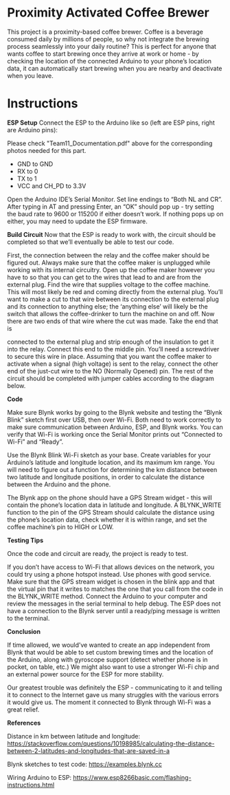 # Proximity Activated Coffee Brewer
This project is a proximity-based coffee brewer. Coffee is a beverage consumed daily by
millions of people, so why not integrate the brewing process seamlessly into your daily routine?
This is perfect for anyone that wants coffee to start brewing once they arrive at work or home -
by checking the location of the connected Arduino to your phone’s location data, it can
automatically start brewing when you are nearby and deactivate when you leave.

# Instructions

**ESP Setup**
Connect the ESP to the Arduino like so (left are ESP pins, right are Arduino pins):

Please check "Team11_Documentation.pdf" above for the corresponding photos needed for this part.

* GND to GND
* RX to 0
* TX to 1
* VCC and CH_PD to 3.3V

Open the Arduino IDE’s Serial Monitor. Set line endings to “Both NL and CR”. After
typing in AT and pressing Enter, an “OK” should pop up - try setting the baud rate to 9600 or
115200 if either doesn’t work. If nothing pops up on either, you may need to update the ESP
firmware.

**Build Circuit**
Now that the ESP is ready to work with, the circuit should be completed so that we’ll
eventually be able to test our code.

First, the connection between the relay and the coffee maker should be figured out.
Always make sure that the coffee maker is unplugged while working with its internal circuitry.
Open up the coffee maker however you have to so that you can get to the wires that lead to and
are from the external plug. Find the wire that supplies voltage to the coffee machine. This will
most likely be red and coming directly from the external plug. You’ll want to make a cut to that
wire between its connection to the external plug and its connection to anything else; the
‘anything else’ will likely be the switch that allows the coffee-drinker to turn the machine on and
off. Now there are two ends of that wire where the cut was made. Take the end that is

connected to the external plug and strip enough of the insulation to get it into the relay. Connect
this end to the middle pin. You’ll need a screwdriver to secure this wire in place. Assuming that
you want the coffee maker to activate when a signal (high voltage) is sent to the relay, connect
the other end of the just-cut wire to the NO (Normally Opened) pin. The rest of the circuit should
be completed with jumper cables according to the diagram below.

**Code**

Make sure Blynk works by going to the Blynk website and testing the “Blynk Blink”
sketch first over USB, then over Wi-Fi. Both need to work correctly to make sure communication
between Arduino, ESP, and Blynk works. You can verify that Wi-Fi is working once the Serial
Monitor prints out “Connected to Wi-Fi” and “Ready”.

Use the Blynk Blink Wi-Fi sketch as your base. Create variables for your Arduino’s
latitude and longitude location, and its maximum km range. You will need to figure out a function
for determining the km distance between two latitude and longitude positions, in order to
calculate the distance between the Arduino and the phone.

The Blynk app on the phone should have a GPS Stream widget - this will contain the
phone’s location data in latitude and longitude. A BLYNK_WRITE function to the pin of the GPS
Stream should calculate the distance using the phone’s location data, check whether it is within
range, and set the coffee machine’s pin to HIGH or LOW.

**Testing Tips**


Once the code and circuit are ready, the project is ready to test.

If you don’t have access to Wi-Fi that allows devices on the network, you could try using
a phone hotspot instead. Use phones with good service. Make sure that the GPS stream widget
is chosen in the blink app and that the virtual pin that it writes to matches the one that you call
from the code in the BLYNK_WRITE method. Connect the Arduino to your computer and review
the messages in the serial terminal to help debug. The ESP does not have a connection to the
Blynk server until a ready/ping message is written to the terminal.


**Conclusion**

If time allowed, we would’ve wanted to create an app independent from Blynk that would
be able to set custom brewing times and the location of the Arduino, along with gyroscope
support (detect whether phone is in pocket, on table, etc.) We might also want to use a stronger
Wi-Fi chip and an external power source for the ESP for more stability.

Our greatest trouble was definitely the ESP - communicating to it and telling it to connect
to the Internet gave us many struggles with the various errors it would give us. The moment it
connected to Blynk through Wi-Fi was a great relief.

**References**

Distance in km between latitude and longitude:
https://stackoverflow.com/questions/10198985/calculating-the-distance-between-2-latitudes-and-longitudes-that-are-saved-in-a

Blynk sketches to test code:
https://examples.blynk.cc

Wiring Arduino to ESP:
https://www.esp8266basic.com/flashing-instructions.html
